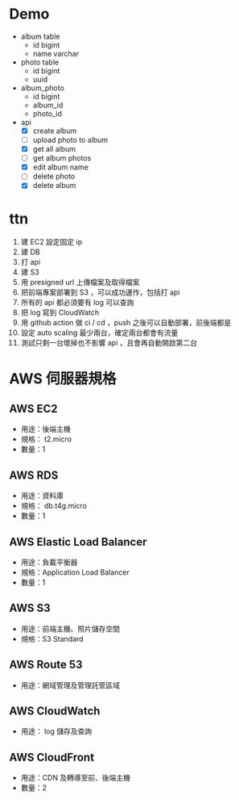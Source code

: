 # Demo

- album table
  - id bigint
  - name varchar
- photo table
  - id bigint
  - uuid
- album_photo
  - id bigint
  - album_id
  - photo_id
- api
  - [x] create album
  - [ ] upload photo to album
  - [x] get all album
  - [ ] get album photos
  - [x] edit album name
  - [ ] delete photo
  - [x] delete album

# ttn

1. 建 EC2 設定固定 ip
1. 建 DB
1. 打 api
1. 建 S3
1. 用 presigned url 上傳檔案及取得檔案
1. 把前端專案部署到 S3 ，可以成功運作，包括打 api
1. 所有的 api 都必須要有 log 可以查詢
1. 把 log 寫到 CloudWatch
1. 用 github action 做 ci / cd ，push 之後可以自動部署，前後端都是
1. 設定 auto scaling 最少兩台，確定兩台都會有流量
1. 測試只剩一台壞掉也不影響 api ，且會再自動開啟第二台

# AWS 伺服器規格

## AWS EC2

- 用途：後端主機
- 規格： t2.micro
- 數量：1

## AWS RDS

- 用途：資料庫
- 規格： db.t4g.micro
- 數量：1

## AWS Elastic Load Balancer

- 用途：負載平衡器
- 規格：Application Load Balancer
- 數量：1

## AWS S3

- 用途：前端主機、照片儲存空間
- 規格：S3 Standard

## AWS Route 53

- 用途：網域管理及管理託管區域

## AWS CloudWatch

- 用途： log 儲存及查詢

## AWS CloudFront

- 用途：CDN 及轉導至前、後端主機
- 數量：2
